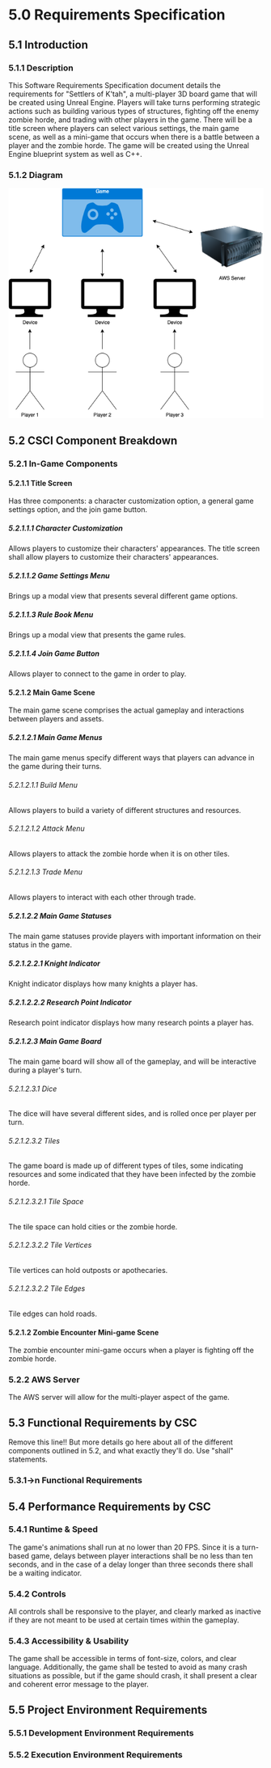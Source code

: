 # 5.0 Requirements Specification

## 5.1 Introduction
### 5.1.1 Description
This Software Requirements Specification document details the requirements for "Settlers of K'tah", a multi-player 3D board game that will be created using Unreal Engine. Players will take turns performing strategic actions such as building various types of structures, fighting off the enemy zombie horde, and trading with other players in the game. There will be a title screen where players can select various settings, the main game scene, as well as a mini-game that occurs when there is a battle between a player and the zombie horde. The game will be created using the Unreal Engine blueprint system as well as C++.

### 5.1.2 Diagram
![alt text](./images/big-picture-diagram.png "Diagram of the main components of Settlers of K'tah.")

## 5.2 CSCI Component Breakdown
### 5.2.1 In-Game Components
#### 5.2.1.1 Title Screen
Has three components: a character customization option, a general game settings option, and the join game button.
##### 5.2.1.1.1 Character Customization
Allows players to customize their characters' appearances.
The title screen shall allow players to customize their characters' appearances.
##### 5.2.1.1.2 Game Settings Menu
Brings up a modal view that presents several different game options.
##### 5.2.1.1.3 Rule Book Menu
Brings up a modal view that presents the game rules.
##### 5.2.1.1.4 Join Game Button
Allows player to connect to the game in order to play.

#### 5.2.1.2 Main Game Scene
The main game scene comprises the actual gameplay and interactions between players and assets.
##### 5.2.1.2.1 Main Game Menus
The main game menus specify different ways that players can advance in the game during their turns.
###### 5.2.1.2.1.1 Build Menu
Allows players to build a variety of different structures and resources.
###### 5.2.1.2.1.2 Attack Menu
Allows players to attack the zombie horde when it is on other tiles.
###### 5.2.1.2.1.3 Trade Menu
Allows players to interact with each other through trade.
##### 5.2.1.2.2 Main Game Statuses
The main game statuses provide players with important information on their status in the game.
##### 5.2.1.2.2.1 Knight Indicator
Knight indicator displays how many knights a player has.
##### 5.2.1.2.2.2 Research Point Indicator
Research point indicator displays how many research points a player has.

##### 5.2.1.2.3 Main Game Board
The main game board will show all of the gameplay, and will be interactive during a player's turn.
###### 5.2.1.2.3.1 Dice
The dice will have several different sides, and is rolled once per player per turn.
###### 5.2.1.2.3.2 Tiles
The game board is made up of different types of tiles, some indicating resources and some indicated that they have been infected by the zombie horde.
###### 5.2.1.2.3.2.1 Tile Space
The tile space can hold cities or the zombie horde.
###### 5.2.1.2.3.2.2 Tile Vertices
Tile vertices can hold outposts or apothecaries.
###### 5.2.1.2.3.2.2 Tile Edges
Tile edges can hold roads.

#### 5.2.1.2 Zombie Encounter Mini-game Scene
The zombie encounter mini-game occurs when a player is fighting off the zombie horde.

### 5.2.2 AWS Server
The AWS server will allow for the multi-player aspect of the game.

## 5.3 Functional Requirements by CSC
Remove this line!! But more details go here about all of the different components outlined in 5.2, and what exactly they'll do. Use "shall" statements.
### 5.3.1->n Functional Requirements

## 5.4 Performance Requirements by CSC
### 5.4.1 Runtime & Speed
The game's animations shall run at no lower than 20 FPS. Since it is a turn-based game, delays between player interactions shall be no less than ten seconds, and in the case of a delay longer than three seconds there shall be a waiting indicator.
### 5.4.2 Controls
All controls shall be responsive to the player, and clearly marked as inactive if they are not meant to be used at certain times within the gameplay.
### 5.4.3 Accessibility & Usability
The game shall be accessible in terms of font-size, colors, and clear language. Additionally, the game shall be tested to avoid as many crash situations as possible, but if the game should crash, it shall present a clear and coherent error message to the player.

## 5.5 Project Environment Requirements
### 5.5.1 Development Environment Requirements
### 5.5.2 Execution Environment Requirements
